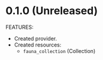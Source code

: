 # 0.1.0 (Unreleased)

FEATURES:

- Created provider.
- Created resources:
  - `fauna_collection` (Collection)
